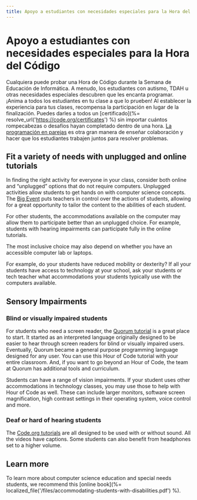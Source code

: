 ```yaml
---
title: Apoyo a estudiantes con necesidades especiales para la Hora del Código
---
```

# Apoyo a estudiantes con necesidades especiales para la Hora del Código

Cualquiera puede probar una Hora de Código durante la Semana de Educación de Informática. A menudo, los estudiantes con autismo, TDAH u otras necesidades especiales descubren que les encanta programar. ¡Anima a todos los estudiantes en tu clase a que lo prueben! Al establecer la experiencia para tus clases, recompensa la participación en lugar de la finalización. Puedes darles a todos un [certificado](%= resolve_url('https://code.org/certificates') %) sin importar cuántos rompecabezas o desafíos hayan completado dentro de una hora. [La programación en parejas](https://www.youtube.com/watch?v=vgkahOzFH2Q) es otra gran manera de enseñar colaboración y hacer que los estudiantes trabajen juntos para resolver problemas.

## Fit a variety of needs with unplugged and online tutorials

In finding the right activity for everyone in your class, consider both online and “unplugged” options that do not require computers. Unplugged activities allow students to get hands on with computer science concepts. The [Big Event](https://studio.code.org/s/course1/stage/15/puzzle/1) puts teachers in control over the actions of students, allowing for a great opportunity to tailor the content to the abilities of each student.

For other students, the accommodations available on the computer may allow them to participate better than an unplugged choice. For example, students with hearing impairments can participate fully in the online tutorials.

The most inclusive choice may also depend on whether you have an accessible computer lab or laptops.

For example, do your students have reduced mobility or dexterity? If all your students have access to technology at your school, ask your students or tech teacher what accommodations your students typically use with the computers available.

## Sensory Impairments

### Blind or visually impaired students

For students who need a screen reader, the [Quorum tutorial](https://quorumlanguage.com/hourofcode/part1.html) is a great place to start. It started as an interpreted language originally designed to be easier to hear through screen readers for blind or visually impaired users. Eventually, Quorum became a general purpose programming language designed for any user. You can use this Hour of Code tutorial with your entire classroom. And, if you want to go beyond an Hour of Code, the team at Quorum has additional tools and curriculum.

Students can have a range of vision impairments. If your student uses other accommodations in technology classes, you may use those to help with Hour of Code as well. These can include larger monitors, software screen magnification, high contrast settings in their operating system, voice control and more.

### Deaf or hard of hearing students

The [Code.org tutorials](https://studio.code.org/) are all designed to be used with or without sound. All the videos have captions. Some students can also benefit from headphones set to a higher volume.

## Learn more

To learn more about computer science education and special needs students, we recommend this [online book](%= localized_file('/files/accommodating-students-with-disabilities.pdf') %).